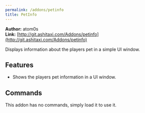 ```yaml
---
permalink: /addons/petinfo
title: PetInfo
---
```


**Author:** atom0s<br/>
**Link:** [http://git.ashitaxi.com/Addons/petinfo](http://git.ashitaxi.com/Addons/petinfo)

Displays information about the players pet in a simple UI window.

## Features

  * Shows the players pet information in a UI window.

## Commands

This addon has no commands, simply load it to use it.